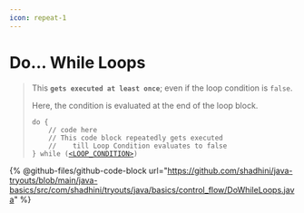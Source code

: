 ```yaml
---
icon: repeat-1
---
```


# Do... While Loops

> This **`gets executed at least once`**; even if the loop condition is `false`.
>
> Here, the condition is evaluated at the end of the loop block.
>
> <pre class="language-java"><code class="lang-java">do {
>     // code here
>     // This code block repeatedly gets executed 
>     //    till Loop Condition evaluates to false
> } while (<a data-footnote-ref href="#user-content-fn-1">&#x3C;LOOP_CONDITION></a>) 
> </code></pre>



{% @github-files/github-code-block url="https://github.com/shadhini/java-tryouts/blob/main/java-basics/src/com/shadhini/tryouts/java/basics/control_flow/DoWhileLoops.java" %}



[^1]: Loop Condition
